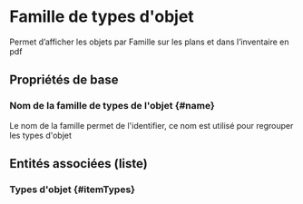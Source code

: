 # Famille de types d'objet
<!--- THIS FILE IS GENERATED PLEASE DO NOT EDIT IT DIRECTLY --->

Permet d’afficher les objets par Famille sur les plans et dans l’inventaire en pdf

## Propriétés de base

### Nom de la famille de types de l'objet {#name}
        
Le nom de la famille permet de l'identifier, ce nom est utilisé pour regrouper les types d'objet



## Entités associées (liste)

### Types d'objet {#itemTypes}
        





